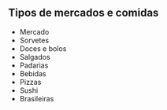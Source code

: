 ## Tipos de mercados e comidas

- Mercado
- Sorvetes
- Doces e bolos
- Salgados
- Padarias
- Bebidas
- Pizzas
- Sushi
- Brasileiras
